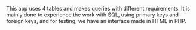 This app uses 4 tables and makes queries with different requirements. It is mainly done to experience the work with SQL, using primary keys and foreign keys, and for testing, we have an interface made in HTML in PHP.